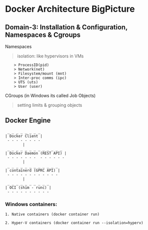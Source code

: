 # Docker Architecture BigPicture

## Domain-3: Installation & Configuration, Namespaces & Cgroups

Namespaces

> isolation: like hypervisors in VMs
```
    > ProcessID(pid)
    > Network(net)
    > Filesystem/mount (mnt)
    > Inter-proc comms (ipc)
    > UTS (uts)
    > User (user)
```

CGroups (in Windows its called Job Objects)

> setting limits & grouping objects

## Docker Engine
```
 _ _ _ _ _ _ _ _
| Docker Client |
 - - - - - - - -
        |
 _ _ _ _ _ _ _ _ _ _ _ _ _ 
| Docker Daemon (REST API) |
 - - - - - - -  - - - - - - 
        |
 _ _ _ _ _ _ _ _ _ _ _ _ 
| containerd (GPRC API) |
 - - - - - - - - - - - -
        |
 _ _ _ _ _ _ _ _ _ _ 
| OCI (shim - runc) |
 - - - - - - - - - - 

```
 ### Windows containers:

    1. Native containers (docker container run)

    2. Hyper-V containers (docker container run --isolation=hyperv)